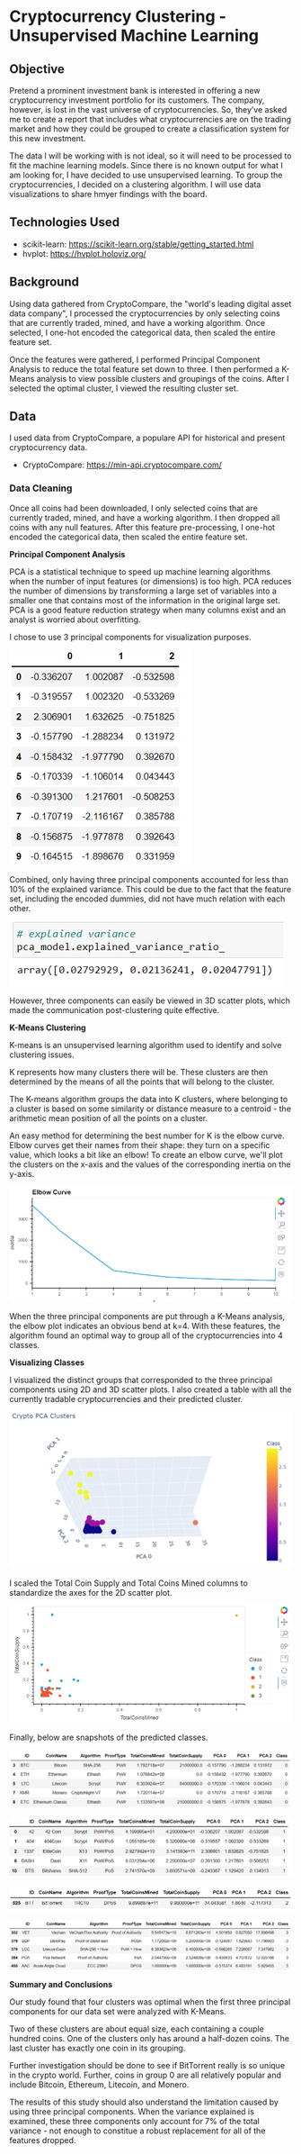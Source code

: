 # Cryptocurrency Clustering - Unsupervised Machine Learning


## Objective

Pretend a prominent investment bank is interested in offering a new cryptocurrency investment portfolio for its customers. The company, however, is lost in the vast universe of cryptocurrencies. So, they’ve asked me to create a report that includes what cryptocurrencies are on the trading market and how they could be grouped to create a classification system for this new investment.

The data I will be working with is not ideal, so it will need to be processed to fit the machine learning models. Since there is no known output for what I am looking for, I have decided to use unsupervised learning. To group the cryptocurrencies, I decided on a clustering algorithm. I will use data visualizations to share hmyer findings with the board.

## Technologies Used

- scikit-learn: https://scikit-learn.org/stable/getting_started.html
- hvplot: https://hvplot.holoviz.org/

## Background

Using data gathered from CryptoCompare, the "world's leading digital asset data company", I processed the cryptocurrencies by only selecting coins that are currently traded, mined, and have a working algorithm. Once selected, I one-hot encoded the categorical data, then scaled the entire feature set. 

Once the features were gathered, I performed Principal Component Analysis to reduce the total feature set down to three. I then performed a K-Means analysis to view possible clusters and groupings of the coins. After I selected the optimal cluster, I viewed the resulting cluster set.

## Data
I used data from CryptoCompare, a populare API for historical and present cryptocurrency data. 

- CryptoCompare: https://min-api.cryptocompare.com/

### Data Cleaning

Once all coins had been downloaded, I only selected coins that are currently traded, mined, and have a working algorithm. I then dropped all coins with any null features. After this feature pre-processing, I one-hot encoded the categorical data, then scaled the entire feature set. 

__Principal Component Analysis__

PCA is a statistical technique to speed up machine learning algorithms when the number of input features (or dimensions) is too high. PCA reduces the number of dimensions by transforming a large set of variables into a smaller one that contains most of the information in the original large set. PCA is a good feature reduction strategy when many columns exist and an analyst is worried about overfitting.

I chose to use 3 principal components for visualization purposes. 

![PCA](images/pca.PNG)

Combined, only having three principal components accounted for less than 10% of the explained variance. This could be due to the fact that the feature set, including the encoded dummies, did not have much relation with each other.

![PCA](images/pca_exp.PNG)

However, three components can easily be viewed in 3D scatter plots, which made the communication post-clustering quite effective.

__K-Means Clustering__

K-means is an unsupervised learning algorithm used to identify and solve clustering issues.

K represents how many clusters there will be. These clusters are then determined by the means of all the points that will belong to the cluster.

The K-means algorithm groups the data into K clusters, where belonging to a cluster is based on some similarity or distance measure to a centroid - the arithmetic mean position of all the points on a cluster.

An easy method for determining the best number for K is the elbow curve. Elbow curves get their names from their shape: they turn on a specific value, which looks a bit like an elbow! To create an elbow curve, we'll plot the clusters on the x-axis and the values of the corresponding inertia on the y-axis.

![Elbow Curve](images/elbow.PNG)

When the three principal components are put through a K-Means analysis, the elbow plot indicates an obvious bend at k=4. With these features, the algorithm found an optimal way to group all of the cryptocurrencies into 4 classes.

__Visualizing Classes__

I visualized the distinct groups that corresponded to the three principal components using 2D and 3D scatter plots. I also created a table with all the currently tradable cryptocurrencies and their predicted cluster.

![Scatter 3D](images/scatter3d.PNG)

I scaled the Total Coin Supply and Total Coins Mined columns to standardize the axes for the 2D scatter plot.

![Scatter 2D](images/scatter2d.PNG)

Finally, below are snapshots of the predicted classes.

![Group 0](images/group0.PNG)

![Group 1](images/group1.PNG)

![Group 2](images/group3.PNG)

![Group 3](images/group2.PNG)

__Summary and Conclusions__

Our study found that four clusters was optimal when the first three principal components for our data set were analyzed with K-Means. 

Two of these clusters are about equal size, each containing a couple hundred coins. One of the clusters only has around a half-dozen coins. The last cluster has exactly one coin in its grouping.

Further investigation should be done to see if BitTorrent really is so unique in the crypto world. Further, coins in group 0 are all relatively popular and include Bitcoin, Ethereum, Litecoin, and Monero.

The results of this study should also understand the limitation caused by using three principal components. When the variance explained is examined, these three components only account for 7% of the total variance - not enough to constitue a robust replacement for all of the features dropped.